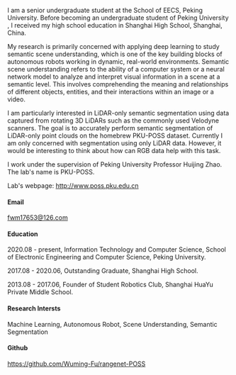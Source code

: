 I am a senior undergraduate student at the School of EECS, Peking University. Before becoming an undergraduate student of Peking University , I received my high school education in Shanghai High School, Shanghai, China. 

My research is primarily concerned with applying deep learning to study semantic scene understanding, which is one of the key building blocks of autonomous robots working in dynamic, real-world environments. Semantic scene understanding refers to the ability of a computer system or a neural network model to analyze and interpret visual information in a scene at a semantic level. This involves comprehending the meaning and relationships of different objects, entities, and their interactions within an image or a video.

I am particularly interested in LiDAR-only semantic segmentation using data captured from rotating 3D LiDARs such as the commonly used Velodyne scanners. The goal is to accurately perform semantic segmentation of LiDAR-only point clouds on the homebrew PKU-POSS dataset. Currently I am only concerned with segmentation using only LiDAR data. However, it would be interesting to think about how can RGB data help with this task.

I work under the supervision of Peking University Professor Huijing Zhao. The lab's name is PKU-POSS. 

Lab's webpage: http://www.poss.pku.edu.cn

#### Email
fwm17653@126.com

#### Education
2020.08 - present, Information Technology and Computer Science, School of Electronic Engineering and Computer Science, Peking University.

2017.08 - 2020.06, Outstanding Graduate, Shanghai High School.

2013.08 - 2017.06, Founder of Student Robotics Club, Shanghai HuaYu Private Middle School.

#### Research Intersts
Machine Learning, Autonomous Robot, Scene Understanding, Semantic Segmentation

#### Github
https://github.com/Wuming-Fu/rangenet-POSS
